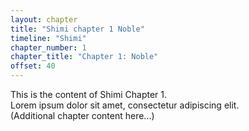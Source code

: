 ```yaml
---
layout: chapter
title: "Shimi chapter 1 Noble"
timeline: "Shimi"
chapter_number: 1
chapter_title: "Chapter 1: Noble"
offset: 40
---
```


This is the content of Shimi Chapter 1.  
Lorem ipsum dolor sit amet, consectetur adipiscing elit.  
(Additional chapter content here...)
